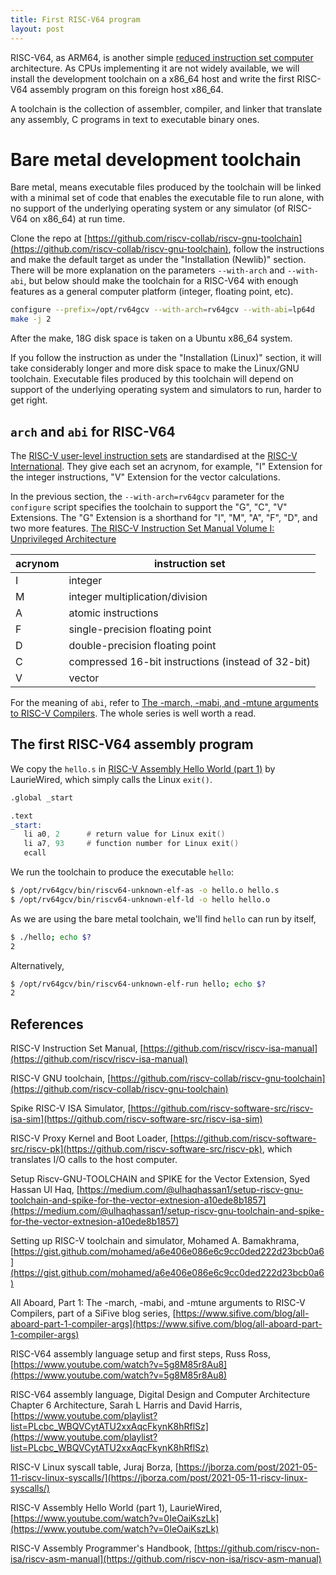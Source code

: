 ```yaml
---
title: First RISC-V64 program
layout: post
---
```


RISC-V64, as ARM64, is another simple [reduced instruction set computer](https://en.wikipedia.org/wiki/Reduced_instruction_set_computer) architecture. As CPUs implementing it are not widely available, we will install the development toolchain  on a x86_64 host and write the first RISC-V64 assembly program on this foreign host x86_64.

A toolchain is the collection of assembler, compiler, and linker that translate any assembly, C programs in text to executable binary ones.

# Bare metal development toolchain
Bare metal, means executable files produced by the toolchain will be linked with a minimal set of code that enables the executable file to run alone, with no support of the underlying operating system or any simulator (of RISC-V64 on x86_64) at run time.

Clone the repo at [https://github.com/riscv-collab/riscv-gnu-toolchain](https://github.com/riscv-collab/riscv-gnu-toolchain), follow the instructions and make the default target as under the "Installation (Newlib)" section. There will be more explanation on the parameters `--with-arch` and `--with-abi`, but below should make the toolchain for a RISC-V64 with enough features as a general computer platform (integer, floating point, etc).

```sh
configure --prefix=/opt/rv64gcv --with-arch=rv64gcv --with-abi=lp64d
make -j 2
```

After the make, 18G disk space is taken on a Ubuntu x86_64 system.

If you follow the instruction as under the "Installation (Linux)" section, it will take considerably longer and more disk space to make the Linux/GNU toolchain. Executable files produced by this toolchain will depend on support of the underlying operating system and simulators to run, harder to get right.

## `arch` and `abi` for RISC-V64
The [RISC-V user-level instruction sets](https://riscv.github.io/riscv-isa-manual/snapshot/unprivileged/) are standardised at the [RISC-V International](https://riscv.org). They give each set an acrynom, for example, "I" Extension for the integer instructions, "V" Extension for the vector calculations.

In the previous section, the `--with-arch=rv64gcv` parameter for the `configure` script specifies the toolchain to support the "G", "C", "V" Extensions. The "G" Extension is a shorthand for "I", "M", "A", "F", "D", and two more features. [The RISC-V Instruction Set Manual Volume I: Unprivileged Architecture](https://riscv.github.io/riscv-isa-manual/snapshot/unprivileged/)

| acrynom | instruction set |
| --------- | ------------------- |
|  I      | integer    |
|  M      | integer multiplication/division |
|  A      | atomic instructions |
|  F      | single-precision floating point |
|  D      | double-precision floating point |
|  C      | compressed 16-bit instructions (instead of 32-bit) |
|  V      | vector      |

For the meaning of `abi`, refer to [The -march, -mabi, and -mtune arguments to RISC-V Compilers](https://www.sifive.com/blog/all-aboard-part-1-compiler-args). The whole series is well worth a read.

## The first RISC-V64 assembly program
We copy the `hello.s` in [RISC-V Assembly Hello World (part 1)](https://www.youtube.com/watch?v=0IeOaiKszLk) by LaurieWired, which simply calls the Linux `exit()`.

```asm
.global _start

.text
_start:
   li a0, 2      # return value for Linux exit()
   li a7, 93     # function number for Linux exit()
   ecall
```

We run the toolchain to produce the executable `hello`:

```sh
$ /opt/rv64gcv/bin/riscv64-unknown-elf-as -o hello.o hello.s
$ /opt/rv64gcv/bin/riscv64-unknown-elf-ld -o hello hello.o
```

As we are using the bare metal toolchain, we'll find `hello` can run by itself,

```sh
$ ./hello; echo $?
2
```

Alternatively,

```sh
$ /opt/rv64gcv/bin/riscv64-unknown-elf-run hello; echo $?
2
```

## References
RISC-V Instruction Set Manual, [https://github.com/riscv/riscv-isa-manual](https://github.com/riscv/riscv-isa-manual)

RISC-V GNU toolchain, [https://github.com/riscv-collab/riscv-gnu-toolchain](https://github.com/riscv-collab/riscv-gnu-toolchain)

Spike RISC-V ISA Simulator, [https://github.com/riscv-software-src/riscv-isa-sim](https://github.com/riscv-software-src/riscv-isa-sim)

RISC-V Proxy Kernel and Boot Loader, [https://github.com/riscv-software-src/riscv-pk](https://github.com/riscv-software-src/riscv-pk), which translates I/O calls to the host computer.

Setup Riscv-GNU-TOOLCHAIN and SPIKE for the Vector Extension, Syed Hassan Ul Haq, [https://medium.com/@ulhaqhassan1/setup-riscv-gnu-toolchain-and-spike-for-the-vector-extnesion-a10ede8b1857](https://medium.com/@ulhaqhassan1/setup-riscv-gnu-toolchain-and-spike-for-the-vector-extnesion-a10ede8b1857)

Setting up RISC-V toolchain and simulator, Mohamed A. Bamakhrama, [https://gist.github.com/mohamed/a6e406e086e6c9cc0ded222d23bcb0a6](https://gist.github.com/mohamed/a6e406e086e6c9cc0ded222d23bcb0a6)

All Aboard, Part 1: The -march, -mabi, and -mtune arguments to RISC-V Compilers, part of a SiFive blog series, [https://www.sifive.com/blog/all-aboard-part-1-compiler-args](https://www.sifive.com/blog/all-aboard-part-1-compiler-args)

RISC-V64 assembly language setup and first steps, Russ Ross, [https://www.youtube.com/watch?v=5g8M85r8Au8](https://www.youtube.com/watch?v=5g8M85r8Au8)

RISC-V64 assembly language, Digital Design and Computer Architecture Chapter 6 Architecture, Sarah L Harris and David Harris, [https://www.youtube.com/playlist?list=PLcbc_WBQVCytATU2xxAqcFkynK8hRflSz](https://www.youtube.com/playlist?list=PLcbc_WBQVCytATU2xxAqcFkynK8hRflSz)

RISC-V Linux syscall table, Juraj Borza, [https://jborza.com/post/2021-05-11-riscv-linux-syscalls/](https://jborza.com/post/2021-05-11-riscv-linux-syscalls/)

RISC-V Assembly Hello World (part 1), LaurieWired, [https://www.youtube.com/watch?v=0IeOaiKszLk](https://www.youtube.com/watch?v=0IeOaiKszLk)

RISC-V Assembly Programmer's Handbook, [https://github.com/riscv-non-isa/riscv-asm-manual](https://github.com/riscv-non-isa/riscv-asm-manual)
